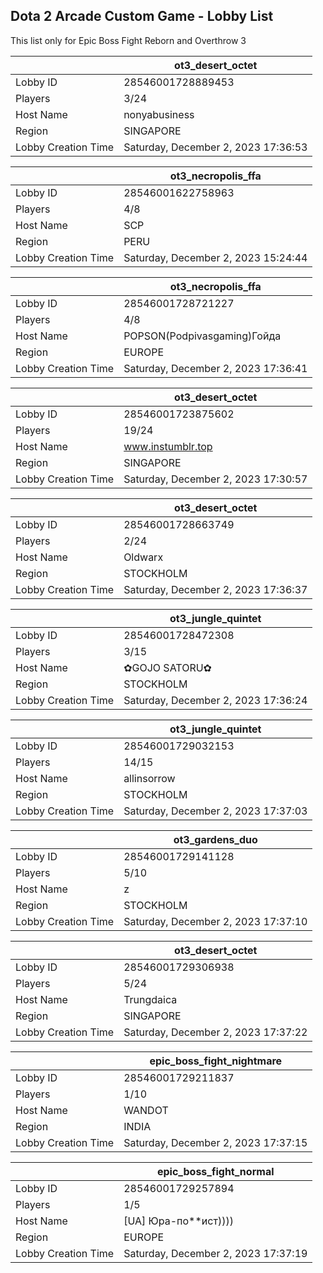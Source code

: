 ## Dota 2 Arcade Custom Game - Lobby List

This list only for Epic Boss Fight Reborn and Overthrow 3

|  | ot3_desert_octet |
| ------ | ------ |
| Lobby ID | 28546001728889453 |
| Players | 3/24 |
| Host Name | nonyabusiness |
| Region | SINGAPORE |
| Lobby Creation Time | Saturday, December 2, 2023 17:36:53 |


|  | ot3_necropolis_ffa |
| ------ | ------ |
| Lobby ID | 28546001622758963 |
| Players | 4/8 |
| Host Name | SCP |
| Region | PERU |
| Lobby Creation Time | Saturday, December 2, 2023 15:24:44 |


|  | ot3_necropolis_ffa |
| ------ | ------ |
| Lobby ID | 28546001728721227 |
| Players | 4/8 |
| Host Name | POPSON(Podpivasgaming)Гойда |
| Region | EUROPE |
| Lobby Creation Time | Saturday, December 2, 2023 17:36:41 |


|  | ot3_desert_octet |
| ------ | ------ |
| Lobby ID | 28546001723875602 |
| Players | 19/24 |
| Host Name | www.instumblr.top |
| Region | SINGAPORE |
| Lobby Creation Time | Saturday, December 2, 2023 17:30:57 |


|  | ot3_desert_octet |
| ------ | ------ |
| Lobby ID | 28546001728663749 |
| Players | 2/24 |
| Host Name | Oldwarx |
| Region | STOCKHOLM |
| Lobby Creation Time | Saturday, December 2, 2023 17:36:37 |


|  | ot3_jungle_quintet |
| ------ | ------ |
| Lobby ID | 28546001728472308 |
| Players | 3/15 |
| Host Name | ✿GOJO SATORU✿ |
| Region | STOCKHOLM |
| Lobby Creation Time | Saturday, December 2, 2023 17:36:24 |


|  | ot3_jungle_quintet |
| ------ | ------ |
| Lobby ID | 28546001729032153 |
| Players | 14/15 |
| Host Name | allinsorrow |
| Region | STOCKHOLM |
| Lobby Creation Time | Saturday, December 2, 2023 17:37:03 |


|  | ot3_gardens_duo |
| ------ | ------ |
| Lobby ID | 28546001729141128 |
| Players | 5/10 |
| Host Name | z |
| Region | STOCKHOLM |
| Lobby Creation Time | Saturday, December 2, 2023 17:37:10 |


|  | ot3_desert_octet |
| ------ | ------ |
| Lobby ID | 28546001729306938 |
| Players | 5/24 |
| Host Name | Trungdaica |
| Region | SINGAPORE |
| Lobby Creation Time | Saturday, December 2, 2023 17:37:22 |


|  | epic_boss_fight_nightmare |
| ------ | ------ |
| Lobby ID | 28546001729211837 |
| Players | 1/10 |
| Host Name | WANDOT |
| Region | INDIA |
| Lobby Creation Time | Saturday, December 2, 2023 17:37:15 |


|  | epic_boss_fight_normal |
| ------ | ------ |
| Lobby ID | 28546001729257894 |
| Players | 1/5 |
| Host Name | [UA] Юра-по**ист)))) |
| Region | EUROPE |
| Lobby Creation Time | Saturday, December 2, 2023 17:37:19 |



